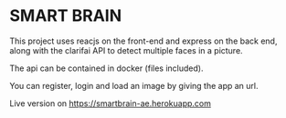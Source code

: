 # SMART BRAIN

This project uses reacjs on the front-end and express on the back end, along with the clarifai API to detect multiple faces in a picture.

The api can be contained in docker (files included).

You can register, login and load an image by giving the app an url.

Live version on https://smartbrain-ae.herokuapp.com
